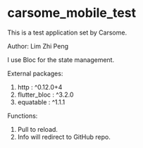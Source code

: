 # carsome_mobile_test

This is a test application set by Carsome.

Author: Lim Zhi Peng

I use Bloc for the state management.

External packages:

1.  http : ^0.12.0+4
2.  flutter_bloc : ^3.2.0
3.  equatable : ^1.1.1

Functions:

1. Pull to reload.
2. Info will redirect to GitHub repo.
